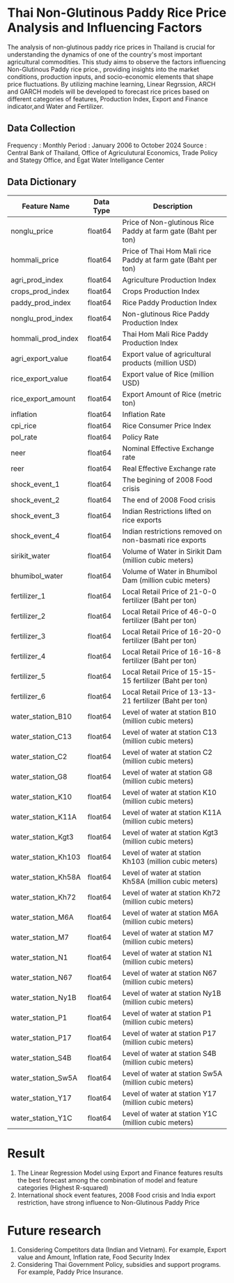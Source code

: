 # Thai Non-Glutinous Paddy Rice Price Analysis and Influencing Factors

The analysis of non-glutinous paddy rice prices in Thailand is crucial for understanding the dynamics of one of the country's most important agricultural commodities. This study aims to observe the factors influencing Non-Glutinous Paddy rice price., providing insights into the market conditions, production inputs, and socio-economic elements that shape price fluctuations. By utilizing machine learning, Linear Regrssion, ARCH and GARCH models will be developed to forecast rice prices based on different categories of features, Production Index, Export and Finance indicator,and Water and Fertilizer.


## Data Collection
Frequency : Monthly
Period : January 2006 to October 2024
Source : Central Bank of Thailand, Office of Agriculutural Economics, Trade Policy and Stategy Office, and Egat Water Intelligance Center

## Data Dictionary

| Feature Name            | Data Type   | Description                                                    |
|-------------------------|-------------|----------------------------------------------------------------|
| nonglu_price            | float64     | Price of Non-glutinous Rice Paddy at farm gate (Baht per ton)   |
| hommali_price           | float64     | Price of Thai Hom Mali rice Paddy at farm gate (Baht per ton)   |
| agri_prod_index         | float64     | Agriculture Production Index                                    |
| crops_prod_index        | float64     | Crops Production Index                                          |
| paddy_prod_index        | float64     | Rice Paddy Production Index                                     |
| nonglu_prod_index       | float64     | Non-glutinous Rice Paddy Production Index                       |
| hommali_prod_index      | float64     | Thai Hom Mali Rice Paddy Production Index                       |
| agri_export_value       | float64     | Export value of agricultural products (million USD)             |
| rice_export_value       | float64     | Export value of Rice (million USD)                              |
| rice_export_amount      | float64     | Export Amount of Rice (metric ton)                              |
| inflation               | float64     | Inflation Rate                                                  |
| cpi_rice                | float64     | Rice Consumer Price Index                                       |
| pol_rate                | float64     | Policy Rate                                                     |
| neer                    | float64     | Nominal Effective Exchange rate                                 |
| reer                    | float64     | Real Effective Exchange rate                                    |
| shock_event_1           | float64     | The begining of 2008 Food crisis                                |
| shock_event_2           | float64     | The end of 2008 Food crisis                                     |
| shock_event_3           | float64     | Indian Restrictions lifted on rice exports                      |
| shock_event_4           | float64     | Indian restrictions removed on non-basmati rice exports         |
| sirikit_water           | float64     | Volume of Water in Sirikit Dam (million cubic meters)           |
| bhumibol_water          | float64     | Volume of Water in Bhumibol Dam (million cubic meters)          |
| fertilizer_1            | float64     | Local Retail Price of 21-0-0 fertilizer (Baht per ton)          |
| fertilizer_2            | float64     | Local Retail Price of 46-0-0 fertilizer (Baht per ton)          |
| fertilizer_3            | float64     | Local Retail Price of 16-20-0 fertilizer (Baht per ton)         |
| fertilizer_4            | float64     | Local Retail Price of 16-16-8 fertilizer (Baht per ton)         |
| fertilizer_5            | float64     | Local Retail Price of 15-15-15 fertilizer (Baht per ton)        |
| fertilizer_6            | float64     | Local Retail Price of 13-13-21 fertilizer (Baht per ton)        |
| water_station_B10       | float64     | Level of water at station B10 (million cubic meters)            |
| water_station_C13       | float64     | Level of water at station C13 (million cubic meters)            |
| water_station_C2        | float64     | Level of water at station C2 (million cubic meters)             |
| water_station_G8        | float64     | Level of water at station G8 (million cubic meters)             |
| water_station_K10       | float64     | Level of water at station K10 (million cubic meters)            |
| water_station_K11A      | float64     | Level of water at station K11A (million cubic meters)           |
| water_station_Kgt3      | float64     | Level of water at station Kgt3 (million cubic meters)           |
| water_station_Kh103     | float64     | Level of water at station Kh103 (million cubic meters)          |
| water_station_Kh58A     | float64     | Level of water at station Kh58A (million cubic meters)          |
| water_station_Kh72      | float64     | Level of water at station Kh72 (million cubic meters)           |
| water_station_M6A       | float64     | Level of water at station M6A (million cubic meters)            |
| water_station_M7        | float64     | Level of water at station M7 (million cubic meters)             |
| water_station_N1        | float64     | Level of water at station N1 (million cubic meters)             |
| water_station_N67       | float64     | Level of water at station N67 (million cubic meters)            |
| water_station_Ny1B      | float64     | Level of water at station Ny1B (million cubic meters)           |
| water_station_P1        | float64     | Level of water at station P1 (million cubic meters)             |
| water_station_P17       | float64     | Level of water at station P17 (million cubic meters)            |
| water_station_S4B       | float64     | Level of water at station S4B (million cubic meters)            |
| water_station_Sw5A      | float64     | Level of water at station Sw5A (million cubic meters)           |
| water_station_Y17       | float64     | Level of water at station Y17 (million cubic meters)            |
| water_station_Y1C       | float64     | Level of water at station Y1C (million cubic meters)            |



# Result
1. The Linear Regression Model using Export and Finance features results the best forecast among the combination of model and feature categories (Highest R-squared)
2. International shock event features, 2008 Food crisis and India export restriction, have strong influence to Non-Glutinous Paddy Price 

# Future research 
1. Considering Competitors data (Indian and Vietnam). For example, Export value and Amount, Inflation rate, Food Security Index
2. Considering Thai Government Policy, subsidies and support programs. For example, Paddy Price Insurance.


